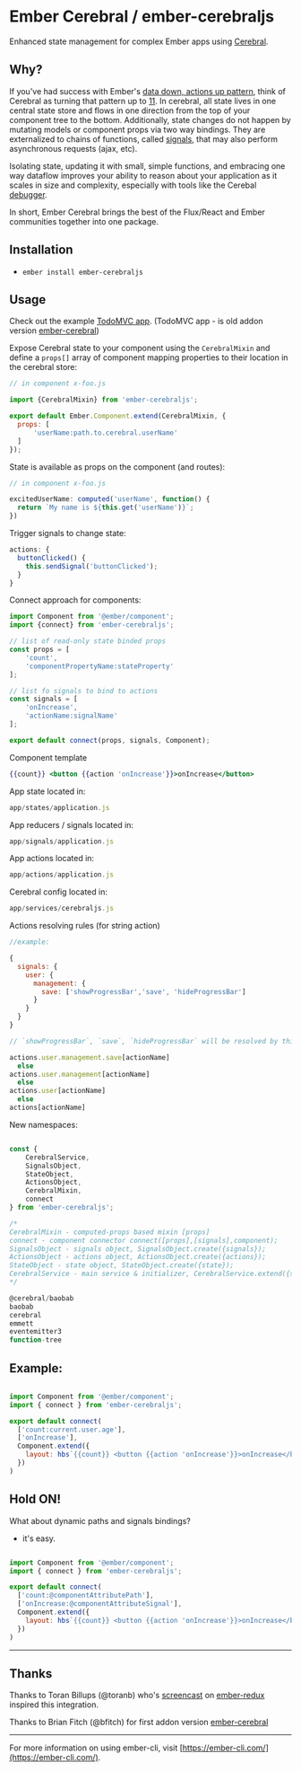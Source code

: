 # Ember Cerebral / ember-cerebraljs

Enhanced state management for complex Ember apps using [Cerebral](https://www.cerebraljs.com/).

Why?
-------------

If you've had success with Ember's [data down, actions up pattern](http://www.samselikoff.com/blog/data-down-actions-up/), think of Cerebral as turning that pattern up to [11](https://en.wikipedia.org/wiki/Up_to_eleven). In cerebral, all state lives in one central state store and flows in one direction from the top of your component tree to the bottom. Additionally, state changes do not happen by mutating models or component props via two way bindings. They are externalized to chains of functions, called [signals](http://www.cerebraljs.com/signals), that may also perform asynchronous requests (ajax, etc).

Isolating state, updating it with small, simple functions, and embracing one way dataflow improves your ability to reason about your application as it scales in size and complexity, especially with tools like the Cerebal [debugger](https://www.youtube.com/watch?v=ZMXcSRiq6fU).

In short, Ember Cerebral brings the best of the Flux/React and Ember communities together into one package.

Installation
--------------
- `ember install ember-cerebraljs`

Usage
--------

Check out the example [TodoMVC app](https://github.com/bfitch/ember-cerebral-todomvc).
(TodoMVC app - is old addon version [ember-cerebral](https://github.com/bfitch/ember-cerebral))

Expose Cerebral state to your component using the `CerebralMixin` and define a `props[]` array of component mapping properties to their location in the cerebral store:

```js
// in component x-foo.js

import {CerebralMixin} from 'ember-cerebraljs';

export default Ember.Component.extend(CerebralMixin, {
  props: [
      'userName:path.to.cerebral.userName'
  ]
});
```

State is available as props on the component (and routes):

```js
// in component x-foo.js

excitedUserName: computed('userName', function() {
  return `My name is ${this.get('userName')}`;
})
```

Trigger signals to change state:
```js
actions: {
  buttonClicked() {
    this.sendSignal('buttonClicked');
  }
}
```


Connect approach for components:
```js
import Component from '@ember/component';
import {connect} from 'ember-cerebraljs';

// list of read-only state binded props
const props = [
    'count',
    'componentPropertyName:stateProperty'
];

// list fo signals to bind to actions
const signals = [
    'onIncrease',
    'actionName:signalName'
];

export default connect(props, signals, Component);

```

Component template
```hbs
{{count}} <button {{action 'onIncrease'}}>onIncrease</button>
```



App state located in:
```js
app/states/application.js
```

App reducers / signals located in:
```js
app/signals/application.js
```


App actions located in:
```js
app/actions/application.js
```


Cerebral config  located in:
```js
app/services/cerebraljs.js
```

Actions resolving rules (for string action)
```js
//example:

{
  signals: {
    user: {
      management: {
        save: ['showProgressBar','save', 'hideProgressBar']
      }
    }
  }
}

// `showProgressBar`, `save`, `hideProgressBar` will be resolved by this logic:

actions.user.management.save[actionName]
  else
actions.user.management[actionName]
  else
actions.user[actionName]
  else
actions[actionName]

```


New namespaces:
```js

const {
    CerebralService,
    SignalsObject,
    StateObject,
    ActionsObject,
    CerebralMixin,
    connect
} from 'ember-cerebraljs';

/*
CerebralMixin - computed-props based mixin [props]
connect - component connector connect([props],[signals],component);
SignalsObject - signals object, SignalsObject.create({signals});
ActionsObject - actions object, ActionsObject.create({actions});
StateObject - state object, StateObject.create({state});
CerebralService - main service & initializer, CerebralService.extend({state,signals});
*/

@cerebral/baobab
baobab
cerebral
emmett
eventemitter3
function-tree
```


Example:
----------
```js

import Component from '@ember/component';
import { connect } from 'ember-cerebraljs';

export default connect(
  ['count:current.user.age'],
  ['onIncrease'],
  Component.extend({
    layout: hbs`{{count}} <button {{action 'onIncrease'}}>onIncrease</button>`
  })
)

```

Hold ON!
----------
What about dynamic paths and signals bindings?

- it's easy.

```js

import Component from '@ember/component';
import { connect } from 'ember-cerebraljs';

export default connect(
  ['count:@componentAttributePath'],
  ['onIncrease:@componentAttributeSignal'],
  Component.extend({
    layout: hbs`{{count}} <button {{action 'onIncrease'}}>onIncrease</button>`
  })
)

```

----------
Thanks
----------
Thanks to Toran Billups (@toranb) who's [screencast](https://vimeo.com/160234990) on [ember-redux](https://github.com/toranb/ember-redux) inspired this integration.

Thanks to Brian Fitch (@bfitch) for first addon version [ember-cerebral](https://github.com/bfitch/ember-cerebral)

-----------------
For more information on using ember-cli, visit [https://ember-cli.com/](https://ember-cli.com/).

